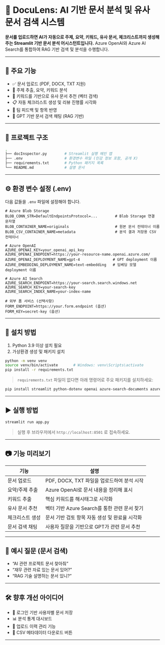 # 📄 DocuLens: AI 기반 문서 분석 및 유사 문서 검색 시스템

**문서를 업로드하면 AI가 자동으로 주제, 요약, 키워드, 유사 문서, 체크리스트까지 생성해주는 Streamlit 기반 문서 분석 어시스턴트입니다.**
Azure OpenAI와 Azure AI Search를 통합하여 RAG 기반 검색 및 분석을 수행합니다.

---

## 🚀 주요 기능

* ✅ 문서 업로드 (PDF, DOCX, TXT 지원)
* 🔎 주제 추출, 요약, 키워드 분석
* 📎 키워드를 기반으로 유사 문서 추천 (벡터 검색)
* 📋 자동 체크리스트 생성 및 리뷰 진행률 시각화
* 💬 팀 피드백 및 항목 반영
* 🧠 GPT 기반 문서 검색 채팅 (RAG 기반)

---

## 📁 프로젝트 구조

```bash
.
├── docInspector.py        # Streamlit 실행 메인 앱
├── .env                   # 환경변수 파일 (민감 정보 포함, 공개 X)
├── requirements.txt       # Python 패키지 목록
└── README.md              # 설명 문서
```

---

## ⚙️ 환경 변수 설정 (.env)

다음 값들을 `.env` 파일에 설정해야 합니다.

```env
# Azure Blob Storage
BLOB_CONN_STR=DefaultEndpointsProtocol=...        # Blob Storage 연결 문자열
BLOB_CONTAINER_NAME=originals                     # 원본 문서 컨테이너 이름
BLOB_CSV_CONTAINER_NAME=metadata                  # 분석 결과 저장용 CSV 컨테이너

# Azure OpenAI
AZURE_OPENAI_KEY=your_openai_api_key
AZURE_OPENAI_ENDPOINT=https://your-resource-name.openai.azure.com/
AZURE_OPENAI_DEPLOYMENT_NAME=gpt-4               # GPT deployment 이름
AZURE_EMBEDDING_DEPLOYMENT_NAME=text-embedding   # 임베딩 모델 deployment 이름

# Azure AI Search
AZURE_SEARCH_ENDPOINT=https://your-search.search.windows.net
AZURE_SEARCH_KEY=your-search-key
AZURE_SEARCH_INDEX_NAME=your-index-name

# 외부 폼 서비스 (선택사항)
FORM_ENDPOINT=https://your.form.endpoint (옵션)
FORM_KEY=secret-key (옵션)
```

---

## 🧪 설치 방법

1. Python 3.9 이상 설치 필요
2. 가상환경 생성 및 패키지 설치

```bash
python -m venv venv
source venv/bin/activate       # Windows: venv\Scripts\activate
pip install -r requirements.txt
```

> `requirements.txt` 파일이 없다면 아래 명령어로 주요 패키지를 설치하세요:

```bash
pip install streamlit python-dotenv openai azure-search-documents azure-storage-blob PyPDF2 python-docx scikit-learn matplotlib streamlit-chat
```

---

## ▶ 실행 방법

```bash
streamlit run app.py
```

> 실행 후 브라우저에서 `http://localhost:8501` 로 접속하세요.

---

## 📷 기능 미리보기

| 기능       | 설명                              |
| -------- | ------------------------------- |
| 문서 업로드   | PDF, DOCX, TXT 파일을 업로드하여 분석 시작  |
| 요약/주제 추출 | Azure OpenAI로 문서 내용을 정리해 표시     |
| 키워드 추출   | 핵심 키워드를 해시태그로 시각화               |
| 유사 문서 추천 | 벡터 기반 Azure Search를 통한 관련 문서 찾기 |
| 체크리스트 생성 | 문서 기반 검토 항목 자동 생성 및 완료율 시각화     |
| 문서 검색 채팅 | 사용자 질문을 기반으로 GPT가 관련 문서 추천      |

---

## 💬 예시 질문 (문서 검색)

* “AI 관련 프로젝트 문서 찾아줘”
* “재무 관련 자료 있는 문서 있어?”
* “RAG 기술 설명하는 문서 있니?”

---

## 🛠️ 향후 개선 아이디어

* 🔐 로그인 기반 사용자별 문서 저장
* 📊 분석 통계 대시보드
* 📂 업로드 이력 관리 기능
* 🧾 CSV 메타데이터 다운로드 버튼

---
